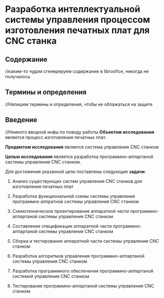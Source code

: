 # Разработка интеллектуальной системы управления процессом изготовления печатных плат для CNC станка

## Содержание

//каким-то чудом сгенерируем содержание в libroofice, никогда не получалось

## Термины и определения

//Напишем термины и определения, чтобы не облажаться на защите

## Введение

//Немного вводной инфы по поводу работы
**Объектом исследования** является процесс изготовления печатных плат.

**Предметом исследования** является система управления CNC станком

**Целью исследования** является разработка программно-аппартаной системы управления CNC станком.

Для достижения указанной цели поставлены следующие **задачи**:

1) Анализ существующих систем управления CNC станков для изготовления печатных плат

2) Разработка функциональной схемы системы управления программно аппратной системы управления CNC станком

3) Схемотехническое проектирование аппаратной части  программно-аппартаной системы управления CNC станком

4) Составление спецификации аппаратной части программно-аппартаной системы управления CNC станком

5) Сборка и тестирование аппаратной части  системы управления CNC станком

6) Разработка алгоритмов управления программно-аппартаной системы управления CNC станком

7) Разработка программного обеспечения  программно-аппартаной системой управления CNC станком

8) Тестирование программно-аппартаной системы управления CNC станком

###